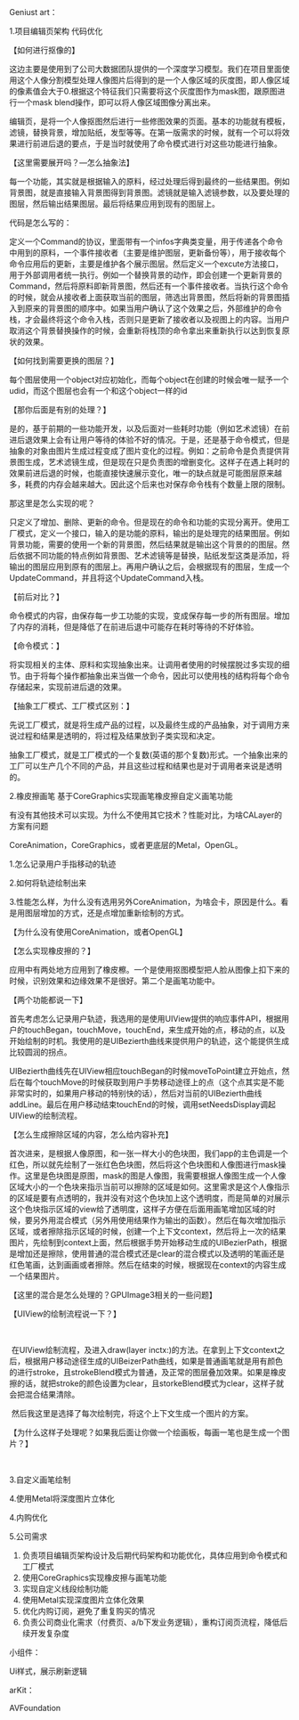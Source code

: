 Geniust art：

1.项目编辑页架构 代码优化





【如何进行抠像的】

​	这边主要是使用到了公司大数据团队提供的一个深度学习模型。我们在项目里面使用这个人像分割模型处理人像图片后得到的是一个人像区域的灰度图，即人像区域的像素值会大于0.根据这个特征我们只需要将这个灰度图作为mask图，跟原图进行一个mask blend操作，即可以将人像区域图像分离出来。





​	编辑页，是将一个人像抠图然后进行一些修图效果的页面。基本的功能就有模板，滤镜，替换背景，增加贴纸，发型等等。在第一版需求的时候，就有一个可以将效果进行前进后退的要点，于是当时就使用了命令模式进行对这些功能进行抽象。

【这里需要展开吗？—怎么抽象法】

​	每一个功能，其实就是根据输入的原料，经过处理后得到最终的一些结果图。例如背景图，就是直接输入背景图得到背景图。滤镜就是输入滤镜参数，以及要处理的图层，然后输出结果图层。最后将结果应用到现有的图层上。

代码是怎么写的：

​	定义一个Command的协议，里面带有一个infos字典类变量，用于传递各个命令中用到的原料，一个事件接收者（主要是维护图层，更新备份等），用于接收每个命令应用后的更新，主要是维护各个展示图层。然后定义一个excute方法接口， 用于外部调用者统一执行。例如一个替换背景的动作，即会创建一个更新背景的Command，然后将原料即新背景图，然后还有一个事件接收者。当执行这个命令的时候，就会从接收者上面获取当前的图层，筛选出背景图，然后将新的背景图插入到原来的背景图的顺序中。如果当用户确认了这个效果之后，外部维护的命令栈，才会最终将这个命令入栈，否则只是更新了接收者以及视图上的内容。当用户取消这个背景替换操作的时候，会重新将栈顶的命令拿出来重新执行以达到恢复原状的效果。







【如何找到需要更换的图层？】

每个图层使用一个object对应初始化，而每个object在创建的时候会唯一赋予一个udid，而这个图层也会有一个和这个object一样的id



【那你后面是有别的处理？】

​	是的，基于前期的一些功能开发，以及后面对一些耗时功能（例如艺术滤镜）在前进后退效果上会有让用户等待的体验不好的情况。于是，还是基于命令模式，但是抽象的对象由图片生成过程变成了图片变化的过程。例如：之前命令是负责提供背景图生成，艺术滤镜生成，但是现在只是负责图的增删变化。这样子在遇上耗时的效果前进后退的时候，也能直接快速展示变化，唯一的缺点就是可能图层原来越多，耗费的内存会越来越大。因此这个后来也对保存命令栈有个数量上限的限制。

那这里是怎么实现的呢？

​	只定义了增加、删除、更新的命令。但是现在的命令和功能的实现分离开。使用工厂模式，定义一个接口，输入的是功能的原料，输出的是处理完的结果图层。例如背景功能，需要的使用一个新的背景图，然后结果就是输出这个背景的的图层。然后依据不同功能的特点例如背景图、艺术滤镜等是替换，贴纸发型这类是添加，将输出的图层应用到原有的图层上。再用户确认之后，会根据现有的图层，生成一个UpdateCommand，并且将这个UpdateCommand入栈。

【前后对比？】

​	命令模式的内容，由保存每一步工功能的实现，变成保存每一步的所有图层。增加了内存的消耗，但是降低了在前进后退中可能存在耗时等待的不好体验。



【命令模式：】

将实现相关的主体、原料和实现抽象出来。让调用者使用的时候摆脱过多实现的细节。由于将每个操作都抽象出来当做一个命令，因此可以使用栈的结构将每个命令存储起来，实现前进后退的效果。



【抽象工厂模式、工厂模式区别：】

先说工厂模式，就是将生成产品的过程，以及最终生成的产品抽象，对于调用方来说过程和结果是透明的，将过程及结果放到子类实现和决定。

抽象工厂模式，就是工厂模式的一个复数(英语的那个复数)形式。一个抽象出来的工厂可以生产几个不同的产品，并且这些过程和结果也是对于调用者来说是透明的。





2.橡皮擦画笔 基于CoreGraphics实现画笔橡皮擦自定义画笔功能

有没有其他技术可以实现。为什么不使用其它技术？性能对比，为啥CALayer的方案有问题

CoreAnimation，CoreGraphics，或者更底层的Metal，OpenGL。





1.怎么记录用户手指移动的轨迹

2.如何将轨迹绘制出来

3.性能怎么样，为什么没有选用另外CoreAnimation，为啥会卡，原因是什么。看是用图层增加的方式，还是点增加重新绘制的方式。



【为什么没有使用CoreAnimation，或者OpenGL】



【怎么实现橡皮擦的？】

​	应用中有两处地方应用到了橡皮檫。一个是使用抠图模型把人脸从图像上扣下来的时候，识别效果和边缘效果不是很好。第二个是画笔功能中。

【两个功能都说一下】





​	首先考虑怎么记录用户轨迹，我选用的是使用UIView提供的响应事件API，根据用户的touchBegan，touchMove，touchEnd，来生成开始的点，移动的点，以及开始绘制的时机。我使用的是UIBezierth曲线来提供用户的轨迹，这个能提供生成比较圆润的拐点。

​	UIBezierth曲线先在UIView相应touchBegan的时候moveToPoint建立开始点，然后在每个touchMove的时候获取到用户手势移动途径上的点（这个点其实是不能非常实时的，如果用户移动的特别快的话），然后对当前的UIBezierth曲线addLine。最后在用户移动结束touchEnd的时候，调用setNeedsDisplay调起UIView的绘制流程。



【怎么生成擦除区域的内容，怎么给内容补充】

 首次进来，是根据人像原图，和一张一样大小的色块图，我们app的主色调是一个红色，所以就先绘制了一张红色色块图，然后将这个色块图和人像图进行mask操作。这里是色块图是原图，mask的图是人像图，我需要根据人像图生成一个人像区域大小的一个色块来指示当前可以擦除的区域是如何。这里需求是这个人像指示的区域是要有点透明的，我并没有对这个色块加上这个透明度，而是简单的对展示这个色块指示区域的view给了透明度，这样子方便在后面用画笔增加区域的时候，要另外用混合模式（另外用使用结果作为输出的函数）。然后在每次增加指示区域，或者擦除指示区域的时候，创建一个上下文context，然后将上一次的结果图片，先绘制到context上面，然后根据手势开始移动生成的UIBezierPath，根据是增加还是擦除，使用普通的混合模式还是clear的混合模式以及透明的笔画还是红色笔画，达到画画或者擦除。然后在结束的时候，根据现在context的内容生成一个结果图片。



【这里的混合是怎么处理的？GPUImage3相关的一些问题】



【UIView的绘制流程说一下？】

​	

​	在UIView绘制流程，及进入draw(layer inctx:)的方法。在拿到上下文context之后，根据用户移动途径生成的UIBeizerPath曲线，如果是普通画笔就是用有颜色的进行stroke，且strokeBlend模式为普通，及正常的图层叠加效果。如果是橡皮擦的话，就把stroke的颜色设置为clear，且storkeBlend模式为clear，这样子就会把混合结果清除。

​	然后我这里是选择了每次绘制完，将这个上下文生成一个图片的方案。

【为什么这样子处理呢？如果我后面让你做一个绘画板，每画一笔也是生成一个图片？】

​	



3.自定义画笔绘制

4.使用Metal将深度图片立体化

4.内购优化

5.公司需求



1. 负责项目编辑页架构设计及后期代码架构和功能优化，具体应用到命令模式和工厂模式
2. 使用CoreGraphics实现橡皮擦与画笔功能
3. 实现自定义线段绘制功能
4. 使用Metal实现深度图片立体化效果
5. 优化内购订阅，避免了重复购买的情况
6. 负责公司商业化需求（付费页、a/b下发业务逻辑），重构订阅页流程，降低后续开发复杂度





小组件：

Ui样式，展示刷新逻辑



arKit：



AVFoundation